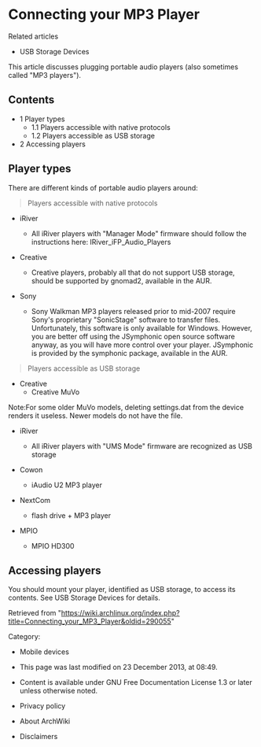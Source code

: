 Connecting your MP3 Player
==========================

Related articles

-   USB Storage Devices

This article discusses plugging portable audio players (also sometimes
called "MP3 players").

Contents
--------

-   1 Player types
    -   1.1 Players accessible with native protocols
    -   1.2 Players accessible as USB storage
-   2 Accessing players

Player types
------------

There are different kinds of portable audio players around:

> Players accessible with native protocols

-   iRiver
    -   All iRiver players with "Manager Mode" firmware should follow
        the instructions here: IRiver_iFP_Audio_Players

-   Creative
    -   Creative players, probably all that do not support USB storage,
        should be supported by gnomad2, available in the AUR.

-   Sony
    -   Sony Walkman MP3 players released prior to mid-2007 require
        Sony's proprietary "SonicStage" software to transfer files.
        Unfortunately, this software is only available for Windows.
        However, you are better off using the JSymphonic open source
        software anyway, as you will have more control over your player.
        JSymphonic is provided by the symphonic package, available in
        the AUR.

> Players accessible as USB storage

-   Creative
    -   Creative MuVo

Note:For some older MuVo models, deleting settings.dat from the device
renders it useless. Newer models do not have the file.

-   iRiver
    -   All iRiver players with "UMS Mode" firmware are recognized as
        USB storage

-   Cowon
    -   iAudio U2 MP3 player

-   NextCom
    -   flash drive + MP3 player

-   MPIO
    -   MPIO HD300

Accessing players
-----------------

You should mount your player, identified as USB storage, to access its
contents. See USB Storage Devices for details.

Retrieved from
"https://wiki.archlinux.org/index.php?title=Connecting_your_MP3_Player&oldid=290055"

Category:

-   Mobile devices

-   This page was last modified on 23 December 2013, at 08:49.
-   Content is available under GNU Free Documentation License 1.3 or
    later unless otherwise noted.
-   Privacy policy
-   About ArchWiki
-   Disclaimers

